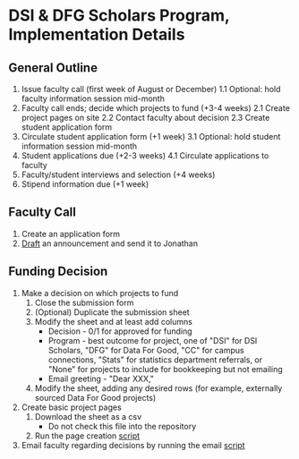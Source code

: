 DSI & DFG Scholars Program, Implementation Details
==================================================

## General Outline

1. Issue faculty call (first week of August or December)
   1.1 Optional: hold faculty information session mid-month
2. Faculty call ends; decide which projects to fund (+3-4 weeks)
   2.1 Create project pages on site
   2.2 Contact faculty about decision
   2.3 Create student application form
3. Circulate student application form (+1 week)
   3.1 Optional: hold student information session mid-month
4. Student applications due (+2-3 weeks)
   4.1 Circulate applications to faculty
5. Faculty/student interviews and selection (+4 weeks)
6. Stipend information due (+1 week)

## Faculty Call

1. Create an application form
2. [Draft](scripts/faculty_call_template.R) an announcement and send it to Jonathan

## Funding Decision

1. Make a decision on which projects to fund
   1. Close the submission form
   2. (Optional) Duplicate the submission sheet
   3. Modify the sheet and at least add columns
      * Decision - 0/1 for approved for funding
      * Program - best outcome for project, one of "DSI" for DSI Scholars, "DFG" for Data For Good, "CC" for campus connections, "Stats" for statistics department referrals, or "None" for projects to include for bookkeeping but not emailing
      * Email greeting - "Dear XXX,"
   4. Modify the sheet, adding any desired rows (for example, externally sourced Data For Good projects)
2. Create basic project pages
   1. Download the sheet as a csv
      * Do not check this file into the repository
   2. Run the page creation [script](scripts/project_page_skeleton.R)
3. Email faculty regarding decisions by running the email [script](scripts/faculty_submission_response.R)

